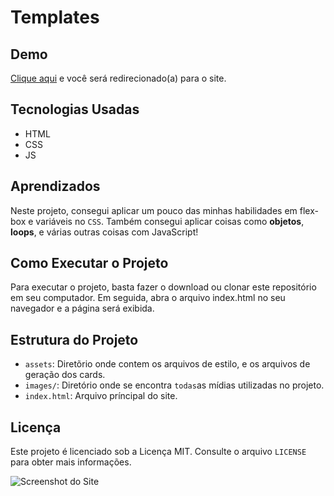 # Templates

## Demo

[Clique aqui](https://templates-allan.vercel.app/) e você será redirecionado(a) para o site.

## Tecnologias Usadas

- HTML
- CSS
- JS

## Aprendizados

Neste projeto, consegui aplicar um pouco das minhas habilidades em flex-box e variáveis no `CSS`. Também consegui aplicar coisas como **objetos**, **loops**, e várias outras coisas com JavaScript!

## Como Executar o Projeto

Para executar o projeto, basta fazer o download ou clonar este repositório em seu computador. Em seguida, abra o arquivo index.html no seu navegador e a página será exibida.

## Estrutura do Projeto

- `assets`: Diretõrio onde contem os arquivos de estilo, e os arquivos de geração dos cards.
- `images/`: Diretório onde se encontra `todas`as mídias utilizadas no projeto.
- `index.html`: Arquivo príncipal do site.

## Licença

Este projeto é licenciado sob a Licença MIT. Consulte o arquivo `LICENSE` para obter mais informações.

![Screenshot do Site](https://imgur.com/qVB0UnV.png)

